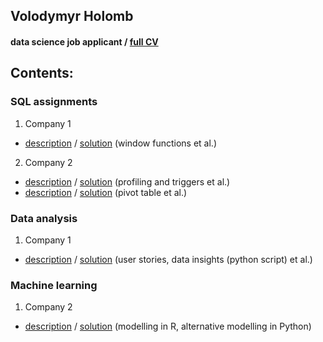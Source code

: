 ## Volodymyr Holomb
#### data science job applicant / [full CV](https://github.com/woldemarg/ds_tests)


## Contents:
### SQL assignments
1. Company 1
* [description](https://github.com/woldemarg/ds_tests/tree/master/SQL/company_1/task_description) / [solution](https://github.com/woldemarg/ds_tests/tree/master/SQL/company_1/task_solution) (window functions et al.)
2. Company 2
* [description](https://github.com/woldemarg/ds_tests/tree/master/SQL/company_2/test_1/task_description) / [solution](https://github.com/woldemarg/ds_tests/tree/master/SQL/company_2/test_1/task_solution) (profiling and triggers et al.)
* [description](https://github.com/woldemarg/ds_tests/tree/master/SQL/company_2/test_2/task_description) / [solution](https://github.com/woldemarg/ds_tests/tree/master/SQL/company_2/test_2/task_solution) (pivot table et al.)


### Data analysis
1. Company 1
* [description](https://github.com/woldemarg/ds_tests/tree/master/data_analysis/company_1/task_description) / [solution](https://github.com/woldemarg/ds_tests/tree/master/data_analysis/company_1/task_solution) (user stories, data insights (python script) et al.)


### Machine learning
1. Company 2
* [description](https://github.com/woldemarg/ds_tests/tree/master/machine_learning/company_2/task_description) / [solution](https://github.com/woldemarg/ds_tests/tree/master/machine_learning/company_2/task_solution) (modelling in R, alternative modelling in Python)